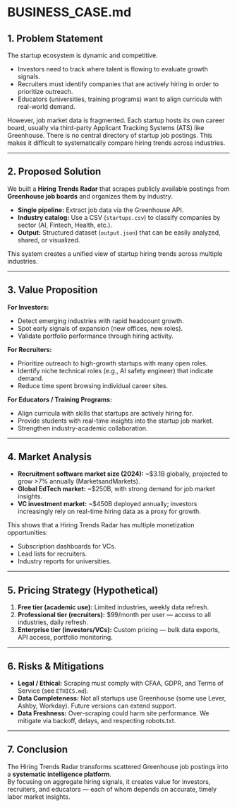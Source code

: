 # BUSINESS_CASE.md

## 1. Problem Statement

The startup ecosystem is dynamic and competitive.  
- Investors need to track where talent is flowing to evaluate growth signals.  
- Recruiters must identify companies that are actively hiring in order to prioritize outreach.  
- Educators (universities, training programs) want to align curricula with real-world demand.  

However, job market data is fragmented. Each startup hosts its own career board, usually via third-party Applicant Tracking Systems (ATS) like Greenhouse. There is no central directory of startup job postings. This makes it difficult to systematically compare hiring trends across industries.

---

## 2. Proposed Solution

We built a **Hiring Trends Radar** that scrapes publicly available postings from **Greenhouse job boards** and organizes them by industry.

- **Single pipeline:** Extract job data via the Greenhouse API.  
- **Industry catalog:** Use a CSV (`startups.csv`) to classify companies by sector (AI, Fintech, Health, etc.).  
- **Output:** Structured dataset (`output.json`) that can be easily analyzed, shared, or visualized.  

This system creates a unified view of startup hiring trends across multiple industries.

---

## 3. Value Proposition

**For Investors:**  
- Detect emerging industries with rapid headcount growth.  
- Spot early signals of expansion (new offices, new roles).  
- Validate portfolio performance through hiring activity.

**For Recruiters:**  
- Prioritize outreach to high-growth startups with many open roles.  
- Identify niche technical roles (e.g., AI safety engineer) that indicate demand.  
- Reduce time spent browsing individual career sites.

**For Educators / Training Programs:**  
- Align curricula with skills that startups are actively hiring for.  
- Provide students with real-time insights into the startup job market.  
- Strengthen industry-academic collaboration.

---

## 4. Market Analysis

- **Recruitment software market size (2024):** ~$3.1B globally, projected to grow >7% annually (MarketsandMarkets).  
- **Global EdTech market:** ~$250B, with strong demand for job market insights.  
- **VC investment market:** ~$450B deployed annually; investors increasingly rely on real-time hiring data as a proxy for growth.

This shows that a Hiring Trends Radar has multiple monetization opportunities:  
- Subscription dashboards for VCs.  
- Lead lists for recruiters.  
- Industry reports for universities.

---

## 5. Pricing Strategy (Hypothetical)

1. **Free tier (academic use):** Limited industries, weekly data refresh.  
2. **Professional tier (recruiters):** $99/month per user — access to all industries, daily refresh.  
3. **Enterprise tier (investors/VCs):** Custom pricing — bulk data exports, API access, portfolio monitoring.

---

## 6. Risks & Mitigations

- **Legal / Ethical:** Scraping must comply with CFAA, GDPR, and Terms of Service (see `ETHICS.md`).  
- **Data Completeness:** Not all startups use Greenhouse (some use Lever, Ashby, Workday). Future versions can extend support.  
- **Data Freshness:** Over-scraping could harm site performance. We mitigate via backoff, delays, and respecting robots.txt.

---

## 7. Conclusion

The Hiring Trends Radar transforms scattered Greenhouse job postings into a **systematic intelligence platform**.  
By focusing on aggregate hiring signals, it creates value for investors, recruiters, and educators — each of whom depends on accurate, timely labor market insights.

